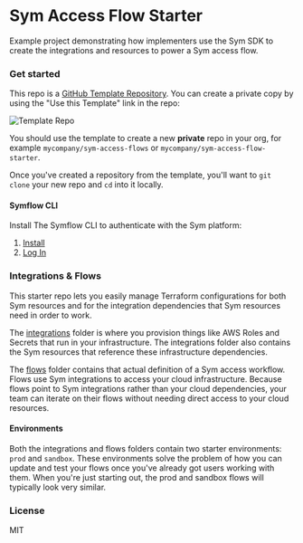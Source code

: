 Sym Access Flow Starter
==================

Example project demonstrating how implementers use the Sym SDK to create the integrations and resources to power a Sym access flow.

### Get started

This repo is a [GitHub Template Repository](https://help.github.com/en/articles/creating-a-repository-from-a-template). You can create a private copy by using the "Use this Template" link in the repo:

![Template Repo](https://help.github.com/assets/images/help/repository/use-this-template-button.png)

You should use the template to create a new **private** repo in your org, for example `mycompany/sym-access-flows` or `mycompany/sym-access-flow-starter`.

Once you've created a repository from the template, you'll want to `git clone` your new repo and `cd` into it locally.

#### Symflow CLI

Install The Symflow CLI to authenticate with the Sym platform:

1. [Install](https://docs.symops.com/docs/install-sym-flow)
2. [Log In](https://docs.symops.com/docs/login-sym-flow)

### Integrations & Flows

This starter repo lets you easily manage Terraform configurations for both Sym resources and for the integration dependencies that Sym resources need in order to work.

The [integrations](integrations) folder is where you provision things like AWS Roles and Secrets that run in your infrastructure. The integrations folder also contains the Sym resources that reference these infrastructure dependencies.

The [flows](flows) folder contains that actual definition of a Sym access workflow. Flows use Sym integrations to access your cloud infrastructure. Because flows point to Sym integrations rather than your cloud dependencies, your team can iterate on their flows without needing direct access to your cloud resources.

#### Environments

Both the integrations and flows folders contain two starter environments: `prod` and `sandbox`. These environments solve the problem of how you can update and test your flows once you've already got users working with them. When you're just starting out, the prod and sandbox flows will typically look very similar.

### License

MIT
